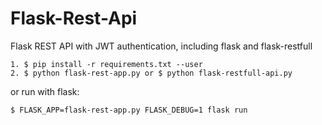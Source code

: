 # Flask-Rest-Api
Flask REST API with JWT authentication, including flask and flask-restfull

    1. $ pip install -r requirements.txt --user
    2. $ python flask-rest-app.py or $ python flask-restfull-api.py

or run with flask:

    $ FLASK_APP=flask-rest-app.py FLASK_DEBUG=1 flask run
